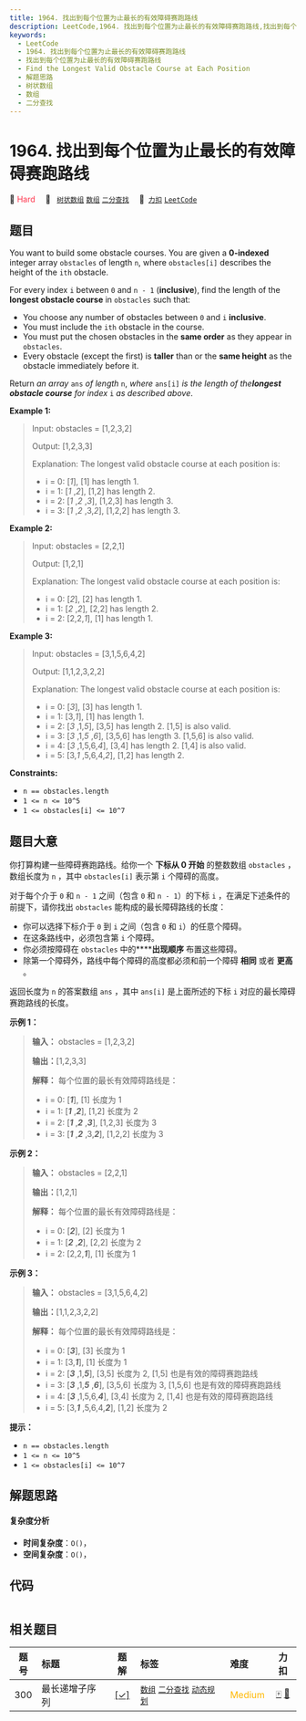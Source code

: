 ```yaml
---
title: 1964. 找出到每个位置为止最长的有效障碍赛跑路线
description: LeetCode,1964. 找出到每个位置为止最长的有效障碍赛跑路线,找出到每个位置为止最长的有效障碍赛跑路线,Find the Longest Valid Obstacle Course at Each Position,解题思路,树状数组,数组,二分查找
keywords:
  - LeetCode
  - 1964. 找出到每个位置为止最长的有效障碍赛跑路线
  - 找出到每个位置为止最长的有效障碍赛跑路线
  - Find the Longest Valid Obstacle Course at Each Position
  - 解题思路
  - 树状数组
  - 数组
  - 二分查找
---
```


# 1964. 找出到每个位置为止最长的有效障碍赛跑路线

🔴 <font color=#ff334b>Hard</font>&emsp; 🔖&ensp; [`树状数组`](/tag/binary-indexed-tree.md) [`数组`](/tag/array.md) [`二分查找`](/tag/binary-search.md)&emsp; 🔗&ensp;[`力扣`](https://leetcode.cn/problems/find-the-longest-valid-obstacle-course-at-each-position) [`LeetCode`](https://leetcode.com/problems/find-the-longest-valid-obstacle-course-at-each-position)

## 题目

You want to build some obstacle courses. You are given a **0-indexed** integer
array `obstacles` of length `n`, where `obstacles[i]` describes the height of
the `ith` obstacle.

For every index `i` between `0` and `n - 1` (**inclusive**), find the length
of the **longest obstacle course** in `obstacles` such that:

  * You choose any number of obstacles between `0` and `i` **inclusive**.
  * You must include the `ith` obstacle in the course.
  * You must put the chosen obstacles in the **same order** as they appear in `obstacles`.
  * Every obstacle (except the first) is **taller** than or the **same height** as the obstacle immediately before it.

Return _an array_ `ans` _of length_ `n`, _where_ `ans[i]` _is the length of
the**longest obstacle course** for index_ `i` _as described above_.



**Example 1:**

> Input: obstacles = [1,2,3,2]
> 
> Output: [1,2,3,3]
> 
> Explanation: The longest valid obstacle course at each position is:
> - i = 0: [_1_], [1] has length 1.
> - i = 1: [_1_ ,_2_], [1,2] has length 2.
> - i = 2: [_1_ ,_2_ ,_3_], [1,2,3] has length 3.
> - i = 3: [_1_ ,_2_ ,3,_2_], [1,2,2] has length 3.

**Example 2:**

> Input: obstacles = [2,2,1]
> 
> Output: [1,2,1]
> 
> Explanation: The longest valid obstacle course at each position is:
> - i = 0: [_2_], [2] has length 1.
> - i = 1: [_2_ ,_2_], [2,2] has length 2.
> - i = 2: [2,2,_1_], [1] has length 1.

**Example 3:**

> Input: obstacles = [3,1,5,6,4,2]
> 
> Output: [1,1,2,3,2,2]
> 
> Explanation: The longest valid obstacle course at each position is:
> - i = 0: [_3_], [3] has length 1.
> - i = 1: [3,_1_], [1] has length 1.
> - i = 2: [_3_ ,1,_5_], [3,5] has length 2. [1,5] is also valid.
> - i = 3: [_3_ ,1,_5_ ,_6_], [3,5,6] has length 3. [1,5,6] is also valid.
> - i = 4: [_3_ ,1,5,6,_4_], [3,4] has length 2. [1,4] is also valid.
> - i = 5: [3,_1_ ,5,6,4,_2_], [1,2] has length 2.

**Constraints:**

  * `n == obstacles.length`
  * `1 <= n <= 10^5`
  * `1 <= obstacles[i] <= 10^7`


## 题目大意

你打算构建一些障碍赛跑路线。给你一个 **下标从 0 开始** 的整数数组 `obstacles` ，数组长度为 `n` ，其中
`obstacles[i]` 表示第 `i` 个障碍的高度。

对于每个介于 `0` 和 `n - 1` 之间（包含 `0` 和 `n - 1`）的下标  `i` ，在满足下述条件的前提下，请你找出
`obstacles` 能构成的最长障碍路线的长度：

  * 你可以选择下标介于 `0` 到 `i` 之间（包含 `0` 和 `i`）的任意个障碍。
  * 在这条路线中，必须包含第 `i` 个障碍。
  * 你必须按障碍在 `obstacles` 中的******出现顺序** 布置这些障碍。
  * 除第一个障碍外，路线中每个障碍的高度都必须和前一个障碍 **相同** 或者 **更高** 。

返回长度为 `n` 的答案数组 `ans` ，其中 `ans[i]` 是上面所述的下标 `i` 对应的最长障碍赛跑路线的长度。



**示例 1：**

> 
> 
> 
> 
> 
> **输入：** obstacles = [1,2,3,2]
> 
> **输出：**[1,2,3,3]
> 
> **解释：** 每个位置的最长有效障碍路线是：
> - i = 0: [_**1**_], [1] 长度为 1
> - i = 1: [_**1**_ ,_**2**_], [1,2] 长度为 2
> - i = 2: [_**1**_ ,_**2**_ ,_**3**_], [1,2,3] 长度为 3
> - i = 3: [_**1**_ ,_**2**_ ,3,_**2**_], [1,2,2] 长度为 3
> 
> 

**示例 2：**

> 
> 
> 
> 
> 
> **输入：** obstacles = [2,2,1]
> 
> **输出：**[1,2,1]
> 
> **解释：** 每个位置的最长有效障碍路线是：
> - i = 0: [_**2**_], [2] 长度为 1
> - i = 1: [_**2**_ ,_**2**_], [2,2] 长度为 2
> - i = 2: [2,2,_**1**_], [1] 长度为 1
> 
> 

**示例 3：**

> 
> 
> 
> 
> 
> **输入：** obstacles = [3,1,5,6,4,2]
> 
> **输出：**[1,1,2,3,2,2]
> 
> **解释：** 每个位置的最长有效障碍路线是：
> - i = 0: [_**3**_], [3] 长度为 1
> - i = 1: [3,_**1**_], [1] 长度为 1
> - i = 2: [_**3**_ ,1,_**5**_], [3,5] 长度为 2, [1,5] 也是有效的障碍赛跑路线
> - i = 3: [_**3**_ ,1,_**5**_ ,_**6**_], [3,5,6] 长度为 3, [1,5,6] 也是有效的障碍赛跑路线
> - i = 4: [_**3**_ ,1,5,6,_**4**_], [3,4] 长度为 2, [1,4] 也是有效的障碍赛跑路线
> - i = 5: [3,_**1**_ ,5,6,4,_**2**_], [1,2] 长度为 2
> 
> 



**提示：**

  * `n == obstacles.length`
  * `1 <= n <= 10^5`
  * `1 <= obstacles[i] <= 10^7`


## 解题思路

#### 复杂度分析

- **时间复杂度**：`O()`，
- **空间复杂度**：`O()`，

## 代码

```javascript

```

## 相关题目

<!-- prettier-ignore -->
| 题号 | 标题 | 题解 | 标签 | 难度 | 力扣 |
| :------: | :------ | :------: | :------ | :------ | :------: |
| 300 | 最长递增子序列 | [[✓]](/problem/0300.md) |  [`数组`](/tag/array.md) [`二分查找`](/tag/binary-search.md) [`动态规划`](/tag/dynamic-programming.md) | <font color=#ffb800>Medium</font> | [🀄️](https://leetcode.cn/problems/longest-increasing-subsequence) [🔗](https://leetcode.com/problems/longest-increasing-subsequence) |
